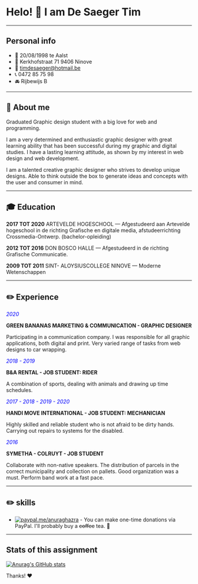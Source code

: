 
# Helo! :wave: I am De Saeger Tim

---
## Personal info

- :birthday: 20/08/1998 te Aalst
- :house_with_garden: Kerkhofstraat 71 9406 Ninove
- :email: timdesaeger@hotmail.be
- :telephone_receiver: 0472 85 75 98
- :oncoming_automobile: Rijbewijs B

---
## :bust_in_silhouette:  About me

Graduated Graphic design student with a big love for web and programming.

I am a very determined and enthusiastic graphic designer with great learning ability that has been successful during my graphic and digital studies. I have a lasting learning attitude, as shown by my interest in web design and web development.

I am a talented creative graphic designer who strives to develop unique designs. Able to think outside the box to generate ideas and concepts with the user and
consumer in mind.

---
## :mortar_board:  Education

**2017 TOT 2020**
ARTEVELDE HOGESCHOOL — Afgestudeerd aan Artevelde
hogeschool in de richting Grafische en digitale media,
afstudeerrichting Crossmedia-Ontwerp. (bachelor-opleiding)

**2012 TOT 2016**
DON BOSCO HALLE — Afgestudeerd in de richting
Grafische Communicatie.

**2009 TOT 2011**
SINT- ALOYSIUSCOLLEGE NINOVE — Moderne Wetenschappen

---
## :pencil2:  Experience

<span style="color:blue">*2020*</span>

**GREEN BANANAS MARKETING & COMMUNICATION - GRAPHIC DESIGNER**

Participating in a communication company. I was responsible for all graphic applications, both digital and print. Very varied range of tasks from web designs to car wrapping.

<span style="color:blue">*2018 - 2019*</span>

**B&A RENTAL - JOB STUDENT: RIDER**

A combination of sports, dealing with animals and drawing up time schedules.

<span style="color:blue">*2017 - 2018 - 2019 - 2020*</span>

**HANDI MOVE INTERNATIONAL - JOB STUDENT: MECHANICIAN**

Highly skilled and reliable student who is not afraid to be
dirty hands. Carrying out repairs to systems
for the disabled.

<span style="color:blue">*2016*</span>

**SYMETHA - COLRUYT - JOB STUDENT**

Collaborate with non-native speakers. The distribution of parcels in the correct municipality and collection on pallets. Good organization was a must. Perform band work at a fast pace.

---
## :pencil2:  skills

- [![paypal.me/anuraghazra](https://ionicabizau.github.io/badges/paypal.svg)](https://www.paypal.me/anuraghazra) - You can make one-time donations via PayPal. I'll probably buy a ~~coffee~~ tea. :tea:


---
## Stats of this assignment

[![Anurag's GitHub stats](https://github-readme-stats.vercel.app/api?username=pgm-timdesae)](https://github.com/anuraghazra/github-readme-stats)


Thanks! :heart:







